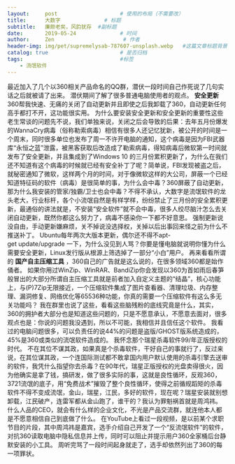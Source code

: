 ```yaml
---
layout:     post                    # 使用的布局（不需要改）
title:      大数字              # 标题
subtitle:   廉颇老矣，风韵犹存  #副标题
date:       2019-05-24              # 时间
author:     Zen                      # 作者
header-img: img/pet/supremelysab-787607-unsplash.webp   #这篇文章标题背景图片
catalog: true                       # 是否归档
tags:                               #标签
    - 流氓软件
---
```

最近加入了几个以360相关产品命名的QQ群，潜伏一段时间自己作死说了几句实话之后就被请了出来。
潜伏期间了解了很多普通电脑使用者的观点。
**安全更新**
360帮我快速、无痛的关闭了自动更新并且即使之后我卸载了360，自动更新任何高手都打不开，这功能很实用。
为什么要安装安全更新和安全更新的重要性这些老生常谈的问题先不说，我们单独来说，关闭之后会导致的后果：去年五月份爆发的WannaCry病毒（俗称勒索病毒）相信有很多人还记忆犹新，被公开的时间是一个周末，同时很多单位也发布了周一不许开电脑的通知，这个病毒是因为FBI武器库“永恒之蓝”泄露，被黑客获取后改造成了勒索病毒，得知病毒后微软第一时间就发布了安全更新，并且集成到了Windows 10 的三月份累积更新了，为什么在我们还不知道有这个病毒的时候就已经有安全补丁了呢？简单说，FBI发现被盗之后，就秘密通知了微软，这样两个月的时间，对于像微软这样的大公司，屏蔽一个已经知道特征码的软件（病毒）是很简单的事，为什么会中毒？360屏蔽了自动更新，那为什么我安装的管家/独霸/卫士也会中毒？不得不承认，大数字是流氓软件的龙头老大，行业标杆，各个小流氓自然是有样学样，纷纷禁止了三月份的安全累积更新，最通俗的讲法就是，不安装“安全软件”就不会中毒，很多人绞尽脑汁怎么去关闭自动更新，既然你都这么努力了，病毒不感染你一下都不好意思。
强制更新说没自由，手动更新嫌麻烦，关不掉说没选择权，关掉以后出事回来怪之前为什么不推送补丁。
Ubuntu每年两次大版本更新，偶尔还不得不apt-get update/upgrade 一下，为什么没见到人骂？你要是懂电脑就说明你懂为什么需要安全更新，Linux发行版从根源上筛选掉了一部分“小白”用户。
再来看看所谓的 **国产自主压缩工具** ，360自己的广告就是这么说的，在很多领域360都是始作俑者。
如果你用过WinZip、WinRAR、BandiZip你会发现以360为首如雨后春笋般冒出的大部分所谓自主压缩工具就是前者加入自定义主题的“结晶”，核心功能上，与(P)7Zip无限接近，一个压缩软件集成了图片查看器、清理垃圾、内存整理、漏洞修复、网络优化等65536种功能，你真的需要一个压缩软件有这么多无关功能吗？
我在群里也说了这些，看看这些脑残粉的底线究竟是什么，其实，360的拥护者大部分也是知道这些问题的，只是不愿意承认，不愿意去面对，很多观点也是：你说的问题我没遇到，所以不可能，我相信并且信任这个软件。
我看过的电脑问题很多，可以负责任的说44%的问题是盗版/GHOST版系统造成的，45%是360或类似的流氓软件造成的。
我怀念那个瑞星杀毒软件99/年正版授权的时代。
不在其位不谋其政，如果真是个杀毒软件，干好自己的事就行了，反过来说，在其位谋其政，一个连国际测试都不敢拿国内用户默认使用的杀毒引擎去送审的软件，我凭什么指望你去杀毒？在90年代，瑞星正版授权的光盘卖得很火，因为他确实是拿了钱，搞研发，做了很多实际的事，这就是良性循环，反观360，3721流氓的底子，用“免费战术”摧毁了整个良性循环，使得之前循规蹈矩的杀毒软件不得不变成流氓，金山，瑞星，江民，多好的软件，现在呢？瑞星安装就别想卸载，江民破产，连雷军都从金山跑了，谁干的？我认为罪魁祸首就是周鸿祎。
什么人品的CEO，就会有什么样的企业文化，不光是产品交流群，就连他本人都是不愿意相信自己到底做了什么。
在YouTube上看过一段视频，是以前某个求职节目的片段，其中周鸿祎是嘉宾，选手介绍自己开发了一个“反流氓软件”的软件，对抗360读取电脑中隐私信息并上传，同时可以阻止并提示用户360全家桶后台静默安装的小工具。
周听完骂了一段时间起身就走了，选手却依然列出了360的每一项罪状。
